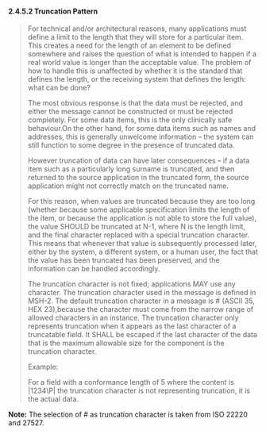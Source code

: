 #### 2.4.5.2 Truncation Pattern

> For technical and/or architectural reasons, many applications must define a limit to the length that they will store for a particular item. This creates a need for the length of an element to be defined somewhere and raises the question of what is intended to happen if a real world value is longer than the acceptable value. The problem of how to handle this is unaffected by whether it is the standard that defines the length, or the receiving system that defines the length: what can be done?
>
> The most obvious response is that the data must be rejected, and either the message cannot be constructed or must be rejected completely. For some data items, this is the only clinically safe behaviour.On the other hand, for some data items such as names and addresses, this is generally unwelcome information – the system can still function to some degree in the presence of truncated data.
>
> However truncation of data can have later consequences – if a data item such as a particularly long surname is truncated, and then returned to the source application in the truncated form, the source application might not correctly match on the truncated name.
>
> For this reason, when values are truncated because they are too long (whether because some applicable specification limits the length of the item, or because the application is not able to store the full value), the value SHOULD be truncated at N-1, where N is the length limit, and the final character replaced with a special truncation character. This means that whenever that value is subsequently processed later, either by the system, a different system, or a human user, the fact that the value has been truncated has been preserved, and the information can be handled accordingly.
>
> The truncation character is not fixed; applications MAY use any character. The truncation character used in the message is defined in MSH-2. The default truncation character in a message is # (ASCII 35, HEX 23),because the character must come from the narrow range of allowed characters in an instance. The truncation character only represents truncation when it appears as the last character of a truncatable field. It SHALL be escaped if the last character of the data that is the maximum allowable size for the component is the truncation character.
>
> Example:
>
> For a field with a conformance length of 5 where the content is |1234\P\| the truncation character is not representing truncation, it is the actual data.

**Note:** The selection of # as truncation character is taken from ISO 22220 and 27527.
